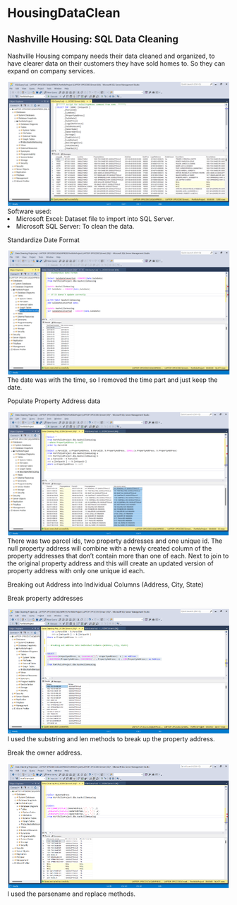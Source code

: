 # HousingDataClean
## Nashville Housing: SQL Data Cleaning 
Nashville Housing company needs their data cleaned and organized, to have clearer data on their customers they have sold homes to. So they can expand on company services. 

<img src="cd_img/SQLHousing1.png" width="600">
Software used: 

<li>Microsoft Excel: Dataset file to import into SQL Server. 
<li>Microsoft SQL Server: To clean the data. 

Standardize Date Format

<img src="cd_img/housingDcv.png" width="600">
  <br>
 The date was with the time, so I removed the time part and just keep the date.
 
Populate Property Address data
  
<img src="cd_img/populateAdd.png" width="600">
<br>
There was two parcel ids, two property addresses and one unique id. The null property address will combine with a newly created column of the property addresses that don’t contain more than one of each. Next to join to the original property address and this will create an updated version of property address with only one unique id each.

Breaking out Address into Individual Columns (Address, City, State)

Break property addresses 
  
<img src="cd_img/breakadd.png" width="600">
 <br>
I used the substring and len methods to break up the property address.
  
Break the owner address.
  
<img src="cd_img/breakoadd.png" width="600">
 <br>
I used the parsename and replace methods. 

